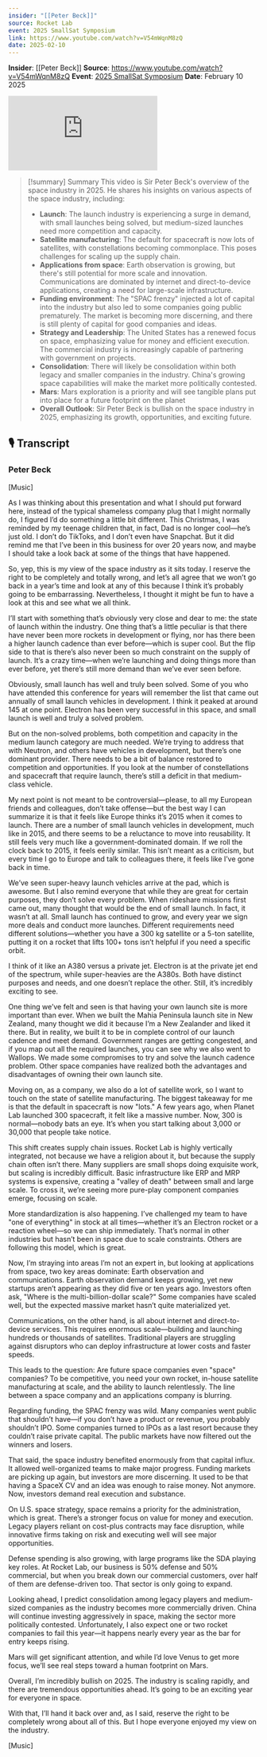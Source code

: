 ```yaml
---
insider: "[[Peter Beck]]"
source: Rocket Lab
event: 2025 SmallSat Symposium
link: https://www.youtube.com/watch?v=V54mWqnM8zQ
date: 2025-02-10
---
```


**Insider**: [[Peter Beck]]
**Source**: https://www.youtube.com/watch?v=V54mWqnM8zQ
**Event**: [2025 SmallSat Symposium](https://2025.smallsatshow.com/)
**Date**: February 10 2025

<div class="responsive-video">
<iframe src="https://www.youtube.com/embed/V54mWqnM8zQ" title="Sir Peter Beck | The State Of Space" frameborder="0" allow="accelerometer; autoplay; clipboard-write; encrypted-media; gyroscope; picture-in-picture; web-share" referrerpolicy="strict-origin-when-cross-origin" allowfullscreen></iframe>
</div>

>[!summary] Summary
>This video is Sir Peter Beck's overview of the space industry in 2025. He shares his insights on various aspects of the space industry, including:
>- **Launch**: The launch industry is experiencing a surge in demand, with small launches being solved, but medium-sized launches need more competition and capacity.
>- **Satellite manufacturing**: The default for spacecraft is now lots of satellites, with constellations becoming commonplace. This poses challenges for scaling up the supply chain.
>- **Applications from space**: Earth observation is growing, but there's still potential for more scale and innovation. Communications are dominated by internet and direct-to-device applications, creating a need for large-scale infrastructure.
>- **Funding environment**: The "SPAC frenzy" injected a lot of capital into the industry but also led to some companies going public prematurely. The market is becoming more discerning, and there is still plenty of capital for good companies and ideas.
>- **Strategy and Leadership**: The United States has a renewed focus on space, emphasizing value for money and efficient execution. The commercial industry is increasingly capable of partnering with government on projects.
>- **Consolidation**: There will likely be consolidation within both legacy and smaller companies in the industry. China's growing space capabilities will make the market more politically contested.
>- **Mars**: Mars exploration is a priority and will see tangible plans put into place for a future footprint on the planet
>- **Overall Outlook**: Sir Peter Beck is bullish on the space industry in 2025, emphasizing its growth, opportunities, and exciting future.

## 🎙️ Transcript

### Peter Beck

[Music]

As I was thinking about this presentation and what I should put forward here, instead of the typical shameless company plug that I might normally do, I figured I’d do something a little bit different. This Christmas, I was reminded by my teenage children that, in fact, Dad is no longer cool—he’s just old. I don’t do TikToks, and I don’t even have Snapchat. But it did remind me that I’ve been in this business for over 20 years now, and maybe I should take a look back at some of the things that have happened.

So, yep, this is my view of the space industry as it sits today. I reserve the right to be completely and totally wrong, and let’s all agree that we won’t go back in a year’s time and look at any of this because I think it’s probably going to be embarrassing. Nevertheless, I thought it might be fun to have a look at this and see what we all think.

I’ll start with something that’s obviously very close and dear to me: the state of launch within the industry. One thing that’s a little peculiar is that there have never been more rockets in development or flying, nor has there been a higher launch cadence than ever before—which is super cool. But the flip side to that is there’s also never been so much constraint on the supply of launch. It’s a crazy time—when we’re launching and doing things more than ever before, yet there’s still more demand than we’ve ever seen before.

Obviously, small launch has well and truly been solved. Some of you who have attended this conference for years will remember the list that came out annually of small launch vehicles in development. I think it peaked at around 145 at one point. Electron has been very successful in this space, and small launch is well and truly a solved problem.

But on the non-solved problems, both competition and capacity in the medium launch category are much needed. We’re trying to address that with Neutron, and others have vehicles in development, but there’s one dominant provider. There needs to be a bit of balance restored to competition and opportunities. If you look at the number of constellations and spacecraft that require launch, there’s still a deficit in that medium-class vehicle.

My next point is not meant to be controversial—please, to all my European friends and colleagues, don’t take offense—but the best way I can summarize it is that it feels like Europe thinks it’s 2015 when it comes to launch. There are a number of small launch vehicles in development, much like in 2015, and there seems to be a reluctance to move into reusability. It still feels very much like a government-dominated domain. If we roll the clock back to 2015, it feels eerily similar. This isn’t meant as a criticism, but every time I go to Europe and talk to colleagues there, it feels like I’ve gone back in time.

We’ve seen super-heavy launch vehicles arrive at the pad, which is awesome. But I also remind everyone that while they are great for certain purposes, they don’t solve every problem. When rideshare missions first came out, many thought that would be the end of small launch. In fact, it wasn’t at all. Small launch has continued to grow, and every year we sign more deals and conduct more launches. Different requirements need different solutions—whether you have a 300 kg satellite or a 5-ton satellite, putting it on a rocket that lifts 100+ tons isn’t helpful if you need a specific orbit.

I think of it like an A380 versus a private jet. Electron is at the private jet end of the spectrum, while super-heavies are the A380s. Both have distinct purposes and needs, and one doesn’t replace the other. Still, it’s incredibly exciting to see.

One thing we’ve felt and seen is that having your own launch site is more important than ever. When we built the Mahia Peninsula launch site in New Zealand, many thought we did it because I’m a New Zealander and liked it there. But in reality, we built it to be in complete control of our launch cadence and meet demand. Government ranges are getting congested, and if you map out all the required launches, you can see why we also went to Wallops. We made some compromises to try and solve the launch cadence problem. Other space companies have realized both the advantages and disadvantages of owning their own launch site.

Moving on, as a company, we also do a lot of satellite work, so I want to touch on the state of satellite manufacturing. The biggest takeaway for me is that the default in spacecraft is now "lots." A few years ago, when Planet Lab launched 300 spacecraft, it felt like a massive number. Now, 300 is normal—nobody bats an eye. It’s when you start talking about 3,000 or 30,000 that people take notice.

This shift creates supply chain issues. Rocket Lab is highly vertically integrated, not because we have a religion about it, but because the supply chain often isn’t there. Many suppliers are small shops doing exquisite work, but scaling is incredibly difficult. Basic infrastructure like ERP and MRP systems is expensive, creating a "valley of death" between small and large scale. To cross it, we’re seeing more pure-play component companies emerge, focusing on scale.

More standardization is also happening. I’ve challenged my team to have "one of everything" in stock at all times—whether it’s an Electron rocket or a reaction wheel—so we can ship immediately. That’s normal in other industries but hasn’t been in space due to scale constraints. Others are following this model, which is great.

Now, I’m straying into areas I’m not an expert in, but looking at applications from space, two key areas dominate: Earth observation and communications. Earth observation demand keeps growing, yet new startups aren’t appearing as they did five or ten years ago. Investors often ask, "Where is the multi-billion-dollar scale?" Some companies have scaled well, but the expected massive market hasn’t quite materialized yet.

Communications, on the other hand, is all about internet and direct-to-device services. This requires enormous scale—building and launching hundreds or thousands of satellites. Traditional players are struggling against disruptors who can deploy infrastructure at lower costs and faster speeds.

This leads to the question: Are future space companies even "space" companies? To be competitive, you need your own rocket, in-house satellite manufacturing at scale, and the ability to launch relentlessly. The line between a space company and an applications company is blurring.

Regarding funding, the SPAC frenzy was wild. Many companies went public that shouldn’t have—if you don’t have a product or revenue, you probably shouldn’t IPO. Some companies turned to IPOs as a last resort because they couldn’t raise private capital. The public markets have now filtered out the winners and losers.

That said, the space industry benefited enormously from that capital influx. It allowed well-organized teams to make major progress. Funding markets are picking up again, but investors are more discerning. It used to be that having a SpaceX CV and an idea was enough to raise money. Not anymore. Now, investors demand real execution and substance.

On U.S. space strategy, space remains a priority for the administration, which is great. There’s a stronger focus on value for money and execution. Legacy players reliant on cost-plus contracts may face disruption, while innovative firms taking on risk and executing well will see major opportunities.

Defense spending is also growing, with large programs like the SDA playing key roles. At Rocket Lab, our business is 50% defense and 50% commercial, but when you break down our commercial customers, over half of them are defense-driven too. That sector is only going to expand.

Looking ahead, I predict consolidation among legacy players and medium-sized companies as the industry becomes more commercially driven. China will continue investing aggressively in space, making the sector more politically contested. Unfortunately, I also expect one or two rocket companies to fail this year—it happens nearly every year as the bar for entry keeps rising.

Mars will get significant attention, and while I’d love Venus to get more focus, we’ll see real steps toward a human footprint on Mars.

Overall, I’m incredibly bullish on 2025. The industry is scaling rapidly, and there are tremendous opportunities ahead. It’s going to be an exciting year for everyone in space.

With that, I’ll hand it back over and, as I said, reserve the right to be completely wrong about all of this. But I hope everyone enjoyed my view on the industry.

[Music]